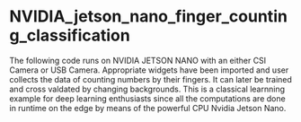 # NVIDIA_jetson_nano_finger_counting_classification
The following code runs on NVIDIA JETSON NANO with an either CSI Camera or USB Camera. Appropriate widgets have been imported and user collects the data of counting numbers by their fingers. It can later be trained and cross valdated by changing backgrounds. 
This is a classical learnning example for deep learning enthusiasts since all the computations are done in runtime on the edge by means of the powerful CPU Nvidia Jetson Nano.
